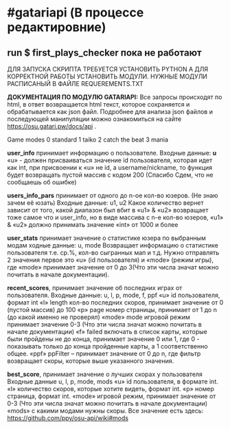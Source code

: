 <h1>#gatariapi (В процессе редактировние)</h1>
<h2>run $ first_plays_checker пока не работают</h2>

ДЛЯ ЗАПУСКА СКРИПТА ТРЕБУЕТСЯ УСТАНОВИТЬ PYTHON
А ДЛЯ КОРРЕКТНОЙ РАБОТЫ УСТАНОВИТЬ МОДУЛИ.
НУЖНЫЕ МОДУЛИ РАСПИСАНЫЙ В ФАЙЛЕ REQUEREMENTS.TXT


<b>ДОКУМЕНТАЦИЯ ПО МОДУЛЮ GATARIAPI:</b>
Все запросы происходят по html, в ответ возвращается html текст, которое сохраняется и обрабатывается как json файл.
Подробнее для анализа json файлов и последующей манипуляции можно ознакомиться на сайте https://osu.gatari.pw/docs/api .
<p>Game modes
0 standard
1 taiko
2 catch the beat
3 mania</p>

<b>user_info</b> принимает информацию о пользователе.
Входные данные: <b>u</b> 
«u» - должен присваиваться значение id пользователя, которая идет как int, при присвоении к «u» не id, а username/nickname, то функция будет возвращать пустой массив с кодом 200 (Спасибо Сдем, что не сообщаешь об ошибке)

<b>users_info_pars</b> принимает от одного до n-ое кол-во юзеров. (Не знаю зачем её юзать)
Входные данные: u1, u2 
Какое количество вернет зависит от того, какой диапазон был вбит в «u1» & «u2» возвращает тоже самое что и user_info, но в виде массива с n-е кол-во юзеров, «u1» & «u2» должно принимать значение «int» от 1000 и более

<b>user_stats</b> принимает значение о статистике юзера по выбранным модам 
ходные данные: u, mode
Возвращает информацию о статистике пользователя т.е. ср.%, кол-во сыгранных мап и т.д. 
Нужно отправлять 2 значения первое это «u» (id пользователя) и «mode» (режим игры), где «mode»
принимает значение от 0 до 3(Что эти числа значат можно почитать в начале документации).

<b>recent_scores</b>, принимает значение об последних играх от пользователя.
Входные данные: u, l, p, mode, f, ppf
«u» id пользователя, формат int
«l» length кол-во последних скоров, принимает значение от 0 (пустой массив) до 100
«p» page номер страницы, принимает от 1 до n (до какой именно не проверял)
«mode» mode игровой режим принимает значение 0-3 (Что эти числа значат можно почитать в начале документации)
«f» failed включать в список карты, которые были пройдены не до конца, принимает значение 0 или 1, где 0 - показывать только до конца пройденные карты, а 1 соответственно общее.
 «ppf» ppFilter – принимает значение от 0 до n, где фильтр возвращает скоры, которые выше указанного значения.

<b>best_score</b>, принимает значение о лучших скорах у пользователя 
Входные данные u, l, p, mode, mods
«u» id пользователя, в формате int.
«l» количество скоров, которые хотите видеть, формат int.
«p» номер страница, формат int.
«mode» игровой режим, принимает значение от 0-3 (Что эти числа значат можно почитать в начале документации)
«mods» с какими модами нужны скоры. Все значение есть здесь: https://github.com/ppy/osu-api/wiki#mods
